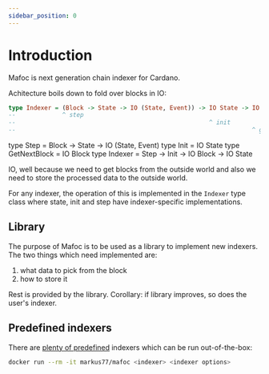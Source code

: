 ```yaml
---
sidebar_position: 0
---
```


# Introduction

Mafoc is next generation chain indexer for Cardano.

Achitecture boils down to fold over blocks in IO:

```haskell
type Indexer = (Block -> State -> IO (State, Event)) -> IO State -> IO Block -> IO State
--             ^ step
--                                                      ^ init
--                                                                  ^ get next
```

<div style={{display:'none'}}>
type Step = Block -> State -> IO (State, Event)
type Init = IO State
type GetNextBlock = IO Block
type Indexer = Step -> Init -> IO Block -> IO State
</div>

IO, well because we need to get blocks from the outside world and also
we need to store the processed data to the outside world.

For any indexer, the operation of this is implemented in the `Indexer`
type class where state, init and step have indexer-specific
implementations.

## Library

The purpose of Mafoc is to be used as a library to implement new
indexers. The two things which need implemented are:
1. what data to pick from the block
2. how to store it

Rest is provided by the library. Corollary: if library improves, so
does the user's indexer.

## Predefined indexers

There are [plenty of predefined](./category/indexers) indexers which can be run
out-of-the-box:

```bash
docker run --rm -it markus77/mafoc <indexer> <indexer options>
```
